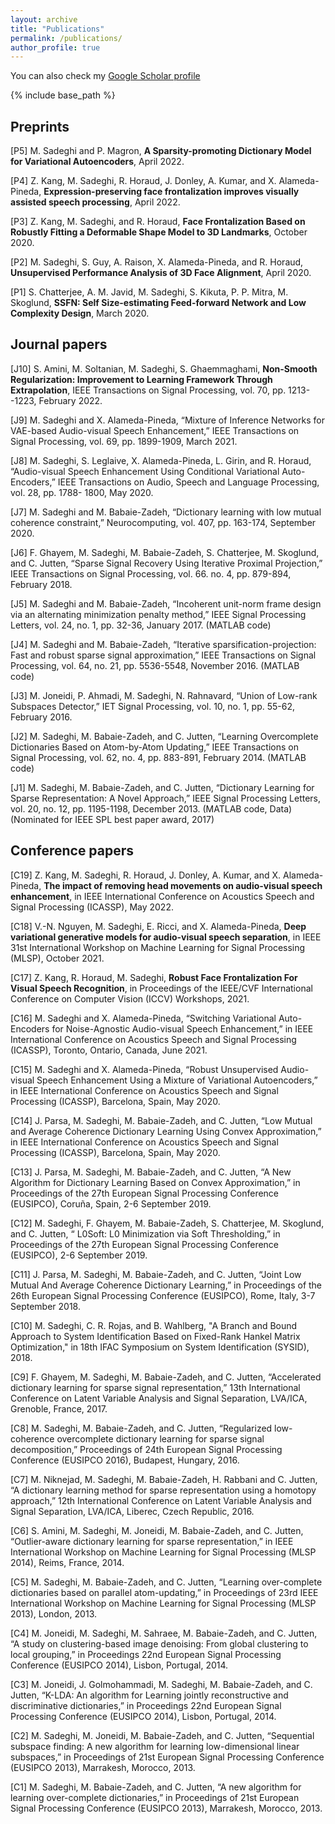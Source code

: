 ```yaml
---
layout: archive
title: "Publications"
permalink: /publications/
author_profile: true
---
```


  You can also check my [Google Scholar profile](https://scholar.google.com/citations?user=gSQ5xpcAAAAJ&hl=en)

{% include base_path %}

## Preprints

[P5] M. Sadeghi and P. Magron, **A Sparsity-promoting Dictionary Model for Variational Autoencoders**, April 2022.

[P4] Z. Kang, M. Sadeghi, R. Horaud, J. Donley, A. Kumar, and X. Alameda-Pineda, **Expression-preserving face frontalization improves visually assisted speech processing**, April 2022.

[P3] Z. Kang, M. Sadeghi, and R. Horaud, **Face Frontalization Based on Robustly Fitting a Deformable Shape Model to 3D Landmarks**, October 2020.

[P2] M. Sadeghi, S. Guy, A. Raison, X. Alameda-Pineda, and R. Horaud, **Unsupervised Performance Analysis of 3D Face Alignment**, April 2020.

[P1] S. Chatterjee, A. M. Javid, M. Sadeghi, S. Kikuta, P. P. Mitra, M. Skoglund, **SSFN: Self Size-estimating Feed-forward Network and Low Complexity Design**, March 2020.

## Journal papers

[J10] S. Amini, M. Soltanian, M. Sadeghi, S. Ghaemmaghami, **Non-Smooth Regularization: Improvement to Learning Framework Through Extrapolation**, IEEE Transactions on Signal Processing, vol. 70, pp. 1213--1223, February 2022.

[J9] M. Sadeghi and X. Alameda-Pineda, “Mixture of Inference Networks for VAE-based Audio-visual Speech Enhancement,” IEEE Transactions on Signal Processing, vol. 69, pp. 1899-1909, March 2021.

[J8] M. Sadeghi,  S. Leglaive, X. Alameda-Pineda, L. Girin, and R. Horaud, “Audio-visual Speech Enhancement Using Conditional Variational Auto-Encoders,” IEEE Transactions on Audio, Speech and Language Processing, vol. 28, pp. 1788- 1800, May 2020.

[J7] M. Sadeghi and M. Babaie-Zadeh, “Dictionary learning with low mutual coherence constraint,” Neurocomputing, vol. 407, pp. 163-174, September 2020.

[J6] F. Ghayem, M. Sadeghi, M. Babaie-Zadeh, S. Chatterjee, M. Skoglund, and C. Jutten, “Sparse Signal Recovery Using Iterative Proximal Projection,” IEEE Transactions on Signal Processing, vol. 66. no. 4, pp. 879-894, February 2018.

[J5] M. Sadeghi and M. Babaie-Zadeh, “Incoherent unit-norm frame design via an alternating minimization penalty method,” IEEE Signal Processing Letters, vol. 24, no. 1, pp. 32-36, January 2017. (MATLAB code)

[J4] M. Sadeghi and M. Babaie-Zadeh, “Iterative sparsification-projection: Fast and robust sparse signal approximation,” IEEE Transactions on Signal Processing, vol. 64, no. 21, pp. 5536-5548, November 2016. (MATLAB code)

[J3] M. Joneidi, P. Ahmadi, M. Sadeghi, N. Rahnavard, “Union of Low-rank Subspaces Detector,” IET Signal Processing, vol. 10, no. 1, pp. 55-62, February 2016.

[J2] M. Sadeghi, M. Babaie-Zadeh, and C. Jutten, “Learning Overcomplete Dictionaries Based on Atom-by-Atom Updating,” IEEE Transactions on Signal Processing, vol. 62, no. 4, pp. 883-891, February 2014. (MATLAB code)

[J1] M. Sadeghi, M. Babaie-Zadeh, and C. Jutten, “Dictionary Learning for Sparse Representation: A Novel Approach,” IEEE Signal Processing Letters, vol. 20, no. 12, pp. 1195-1198, December 2013. (MATLAB code,  Data) (Nominated for IEEE SPL best paper award, 2017)

## Conference papers

[C19] Z. Kang, M. Sadeghi, R. Horaud, J. Donley, A. Kumar, and X. Alameda-Pineda, **The impact of removing head movements on audio-visual speech enhancement**, in IEEE International Conference on Acoustics Speech and Signal Processing (ICASSP), May 2022.

[C18] V.-N. Nguyen, M. Sadeghi, E. Ricci, and X. Alameda-Pineda, **Deep variational generative models for audio-visual speech separation**, in IEEE 31st International Workshop on Machine Learning for Signal Processing (MLSP), October 2021.

[C17] Z. Kang, R. Horaud, M. Sadeghi, **Robust Face Frontalization For Visual Speech Recognition**, in Proceedings of the IEEE/CVF International Conference on Computer Vision (ICCV) Workshops, 2021.

[C16] M. Sadeghi and X. Alameda-Pineda, “Switching Variational Auto-Encoders for Noise-Agnostic Audio-visual Speech Enhancement,” in IEEE International Conference on Acoustics Speech and Signal Processing (ICASSP), Toronto, Ontario, Canada, June 2021.

[C15] M. Sadeghi and X. Alameda-Pineda, “Robust Unsupervised Audio-visual Speech Enhancement Using a Mixture of Variational Autoencoders,” in IEEE International Conference on Acoustics Speech and Signal Processing (ICASSP), Barcelona, Spain, May 2020.

[C14] J. Parsa, M. Sadeghi, M. Babaie-Zadeh, and C. Jutten, “Low Mutual and Average Coherence Dictionary Learning Using Convex Approximation,” in IEEE International Conference on Acoustics Speech and Signal Processing (ICASSP), Barcelona, Spain, May 2020.

[C13] J. Parsa, M. Sadeghi, M. Babaie-Zadeh, and C. Jutten, “A New Algorithm for Dictionary Learning Based on Convex Approximation,” in Proceedings of the 27th European Signal Processing Conference (EUSIPCO), Coruña, Spain, 2-6 September 2019.

[C12] M. Sadeghi, F. Ghayem, M. Babaie-Zadeh, S. Chatterjee, M. Skoglund, and C. Jutten, “ L0Soft: L0 Minimization via Soft Thresholding,” in Proceedings of the 27th European Signal Processing Conference (EUSIPCO), 2-6 September 2019.

[C11] J. Parsa, M. Sadeghi, M. Babaie-Zadeh, and C. Jutten, “Joint Low Mutual And Average Coherence Dictionary Learning,” in Proceedings of the 26th European Signal Processing Conference (EUSIPCO), Rome, Italy, 3-7 September 2018.

[C10] M. Sadeghi, C. R. Rojas, and B. Wahlberg, "A Branch and Bound Approach to System Identification Based on Fixed-Rank Hankel Matrix Optimization," in 18th IFAC Symposium on System Identification (SYSID), 2018.

[C9] F. Ghayem, M. Sadeghi, M. Babaie-Zadeh, and C. Jutten, “Accelerated dictionary learning for sparse signal representation,” 
13th International Conference on Latent Variable Analysis and Signal Separation, LVA/ICA, Grenoble, France, 2017.

[C8] M. Sadeghi, M. Babaie-Zadeh, and C. Jutten, “Regularized low-coherence overcomplete dictionary learning for sparse signal decomposition,” Proceedings of 24th European Signal Processing Conference (EUSIPCO 2016), Budapest, Hungary, 2016.

[C7] M. Niknejad, M. Sadeghi, M. Babaie-Zadeh, H. Rabbani and C. Jutten, “A dictionary learning method for sparse representation using a homotopy approach,” 12th International Conference on Latent Variable Analysis and Signal Separation, LVA/ICA, Liberec, Czech Republic, 2016.

[C6] S. Amini, M. Sadeghi, M. Joneidi, M. Babaie-Zadeh, and C. Jutten, “Outlier-aware dictionary learning for sparse representation,” 
in IEEE International Workshop on Machine Learning for Signal Processing (MLSP 2014), Reims, France, 2014.

[C5] M. Sadeghi, M. Babaie-Zadeh, and C. Jutten, “Learning over-complete dictionaries based on parallel atom-updating,” 
in Proceedings of 23rd IEEE International Workshop on Machine Learning for Signal Processing (MLSP 2013), London, 2013.

[C4] M. Joneidi, M. Sadeghi, M. Sahraee, M. Babaie-Zadeh, and C. Jutten, “A study on clustering-based image denoising: From global clustering to local grouping,” in Proceedings 22nd European Signal Processing Conference (EUSIPCO 2014), Lisbon, Portugal, 2014.

[C3] M. Joneidi, J. Golmohammadi, M. Sadeghi, M. Babaie-Zadeh, and C. Jutten, “K-LDA: An algorithm for Learning jointly reconstructive and discriminative dictionaries,” in Proceedings 22nd European Signal Processing Conference (EUSIPCO 2014), Lisbon, Portugal, 2014.

[C2] M. Sadeghi, M. Joneidi, M. Babaie-Zadeh, and C. Jutten, “Sequential subspace finding: A new algorithm for learning low-dimensional linear subspaces,” in Proceedings of 21st European Signal Processing Conference (EUSIPCO 2013), Marrakesh, Morocco, 2013.

[C1] M. Sadeghi, M. Babaie-Zadeh, and C. Jutten, “A new algorithm for learning over-complete dictionaries,” 
in Proceedings of 21st European Signal Processing Conference (EUSIPCO 2013), Marrakesh, Morocco, 2013.
